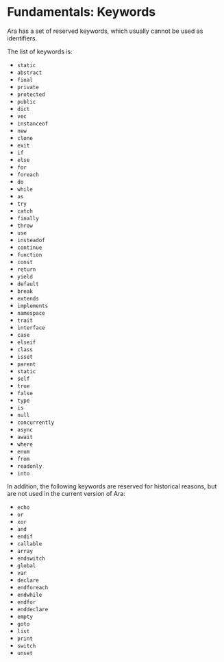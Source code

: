 # Fundamentals: Keywords

Ara has a set of reserved keywords, which usually cannot be used as identifiers.

The list of keywords is:

- `static`
- `abstract`
- `final`
- `private`
- `protected`
- `public`
- `dict`
- `vec`
- `instanceof`
- `new`
- `clone`
- `exit`
- `if`
- `else`
- `for`
- `foreach`
- `do`
- `while`
- `as`
- `try`
- `catch`
- `finally`
- `throw`
- `use`
- `insteadof`
- `continue`
- `function`
- `const`
- `return`
- `yield`
- `default`
- `break`
- `extends`
- `implements`
- `namespace`
- `trait`
- `interface`
- `case`
- `elseif`
- `class`
- `isset`
- `parent`
- `static`
- `self`
- `true`
- `false`
- `type`
- `is`
- `null`
- `concurrently`
- `async`
- `await`
- `where`
- `enum`
- `from`
- `readonly`
- `into`

In addition, the following keywords are reserved for historical reasons, but are not used in the current version of Ara:

- `echo`
- `or`
- `xor`
- `and`
- `endif`
- `callable`
- `array`
- `endswitch`
- `global`
- `var`
- `declare`
- `endforeach`
- `endwhile`
- `endfor`
- `enddeclare`
- `empty`
- `goto`
- `list`
- `print`
- `switch`
- `unset`
